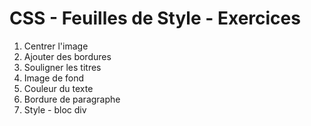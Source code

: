 # CSS - Feuilles de Style - Exercices

1. Centrer l'image
2. Ajouter des bordures
3. Souligner les titres
4. Image de fond
5. Couleur du texte
6. Bordure de paragraphe 
7. Style - bloc div